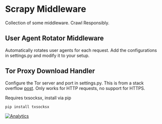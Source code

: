# Scrapy Middleware
Collection of some middleware. Crawl Responsibly.


## User Agent Rotator Middleware
Automatically rotates user agents for each request. Add the configurations in settings.py and modify it to your setup.



## Tor Proxy Download Handler
Configure the Tor server and port in settings.py. This is from a stack overflow [post]. Only works for HTTP requests, no support for HTTPS.


Requires txsocksx, install via pip

```
pip install txsocksx
```


[post]: https://stackoverflow.com/questions/21839676/how-to-write-a-downloadhandler-for-scrapy-that-makes-requests-through-socksipy
[![Analytics](https://ga-beacon.appspot.com/UA-62086129-1/Scrapy_Middleware/readme?pixel)](https://github.com/igrigorik/ga-beacon)
